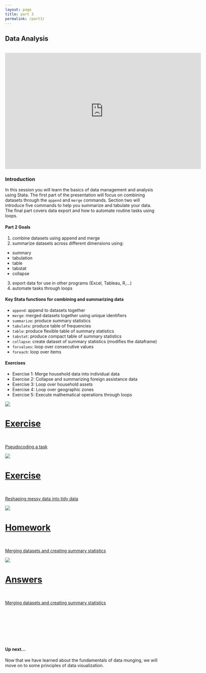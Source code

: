 ```yaml
---
layout: page
title: part 3
permalink: /part3/
---
```


## Data Analysis 
<br>
<iframe src="https://docs.google.com/presentation/d/1RCwkEHlSPrWeXoLwbRWp21Zq9oONYHx8EibAdiYFZgQ/embed?start=false&loop=false&delayms=3000" frameborder="0" width="640" height="380" allowfullscreen="true" mozallowfullscreen="true" webkitallowfullscreen="true"></iframe>
<br>

### Introduction  
In this session you will learn the basics of data management and analysis using Stata. The first part of the presentation will focus on combining datasets through the `append` and `merge` commands. Section two will introduce five commands to help you summarize and tabulate your data. The final part covers data export and how to automate routine tasks using loops.


####  Part 2 Goals  
1. combine datasets using append and merge
2. summarize datasets across different dimensions using:  
- summary
- tabulation
- table
- tabstat
- collapse
3. export data for use in other programs (Excel, Tableau, R,...)
4. automate tasks through loops


####  Key Stata functions for combining and summarizing data
- `append`: append to datasets together  
- `merge`: merged datasets together using unique identifiers
- `summarize`: produce summary statistics
- `tabulate`: produce table of frequencies
- `table`: produce flexible table of summary statistics
- `tabstat`: produce compact table of summary statistics
- `collapse`: create dataset of summary statistics (modifies the dataframe)
- `forvalues`: loop over consecutive values
- `foreach`: loop over items  



#### Exercises
- Exercise 1: Merge household data into individual data 
- Exercise 2: Collapse and summarizing foreign assistance data
- Exercise 3: Loop over household assets
- Exercise 4: Loop over geographic zones
- Exercise 5: Execute mathematical operations through loops  

<div class="icon">
 <div class="thumbnailicon">
        <a href = "https://github.com/GeoCenter/StataTraining/blob/master/Day2/DoFiles/Homework.do" target="_blank">
        <img class="thumbnailicon" src="/StataTraining/img/pseudocode.jpg"/> 
        <span>
            <h1>Exercise</h1>
            <br/>
            <p>Pseudocoding a task</p>
        </span>
        </a>
      </div>
    </div>


<div class="icon">
 <div class="thumbnailicon">
        <a href = "https://github.com/GeoCenter/StataTraining/blob/master/Day2/DoFiles/Homework.do" target="_blank">
        <img class="thumbnailicon" src="/StataTraining/img/reshape2.PNG"/> 
        <span>
            <h1>Exercise</h1>
            <br/>
            <p>Reshaping messy data into tidy data</p>
        </span>
        </a>
      </div>
    </div>



<div class="icon">
 <div class="thumbnailicon">
        <a href = "https://github.com/GeoCenter/StataTraining/blob/master/Day3/Homework/HomeworkAssignment.md" target="_blank">
        <img class="thumbnailicon" src="/StataTraining/img/merge.png"/> 
        <span>
            <h1>Homework</h1>
            <br/>
            <p>Merging datasets and creating summary statistics</p>
        </span>
        </a>
      </div>
    </div>

<div class="icon">
 <div class="thumbnailicon">
        <a href = "https://github.com/GeoCenter/StataTraining/blob/master/Day3/Homework/Day3HomeworkSolutions.do" target="_blank">
        <img class="thumbnailicon" src="/StataTraining/img/part1.png"/> 
        <span>
            <h1>Answers</h1>
            <br/>
            <p>Merging datasets and creating summary statistics</p>
        </span>
        </a>
      </div>
    </div>   

<br>
<br>
<br>
<br>
<br>
<br>


#### Up next...  
Now that we have learned about the fundamentals of data munging, we will move on to some principles of data visualization.
